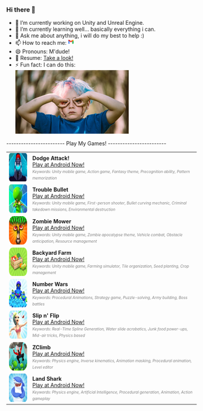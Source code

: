 ### Hi there 👋 

- 🔭 I’m currently working on Unity and Unreal Engine.
- 🌱 I’m currently learning well... basically everything i can.
- 💬 Ask me about anything, i will do my best to help :)
- 📫 How to reach me: [![GmailIcon](Resources/gmailIcon.png)](mailto:yagizayeryy@gmail.com)
- 😄 Pronouns: M'dude!
- 📜 Resume: [Take a look!](Resources/YagizAYER_Resume.pdf)
- ⚡ Fun fact: I can do this:</br> ![GooglyEyes](Resources/googlyEyes.png)

------------------------    Play My Games!    ------------------------ <br>


<table>
      <!--Dodge Attack!-->
      <tr>
          <td><img src="Resources/Portfolio/DodgeAttack_Icon.png"  width="75" height="75"></td>
          <td>
            <b>Dodge Attack!</b></br>
            <a href="https://play.google.com/store/apps/details?id=com.NanoGames.DodgeAttack">Play at Android Now!</a></br>
            <i style="font-size:10px;color:gray;">Keywords: Unity mobile game, Action game, Fantasy theme, Precognition ability, Pattern memorization</i></td>
      </tr>
      <!--Trouble Bullet-->
      <tr>
          <td><img src="Resources/Portfolio/TroubleBullet_Icon.png"  width="75" height="75"></td>
          <td>
            <b>Trouble Bullet</b></br>
            <a href="https://play.google.com/store/apps/details?id=com.NanoGames.TroubleBullet">Play at Android Now!</a></br>
            <i style="font-size:10px;color:gray;">Keywords: Unity mobile game, First-person shooter, Bullet curving mechanic, Criminal takedown missions, Environmental destruction</i></td>
      </tr>
      <!--Zombie Mower-->
      <tr>
      <td><img src="Resources/Portfolio/ZombieMower_Icon.png"  width="75" height="75"></td>
      <td>
            <b>Zombie Mower</b></br>
            <a href="https://play.google.com/store/apps/details?id=com.NanoGames.ZombieMower">Play at Android Now!</a></br>
            <i style="font-size:10px;color:gray;">Keywords: Unity mobile game, Zombie apocalypse theme, Vehicle combat, Obstacle anticipation, Resource management</i></td>
      </tr>
      <!--Backyard Farm-->
      <tr>
      <td><img src="Resources/Portfolio/BackyardFarm_Icon.png"  width="75" height="75"></td>
      <td>
            <b>Backyard Farm</b></br>
            <a href="https://play.google.com/store/apps/details?id=com.NanoGames.BackyardFarm">Play at Android Now!</a></br>
            <i style="font-size:10px;color:gray;">Keywords: Unity mobile game, Farming simulator, Tile organization, Seed planting, Crop management</i></td>
      </tr>
      <!--Number Wars-->
      <tr>
      <td><img src="Resources/Portfolio/NumberWars_Icon.png"  width="75" height="75"></td>
      <td>
            <b>Number Wars</b></br>
            <a href="https://play.google.com/store/apps/details?id=com.NanoGames.NumberWars">Play at Android Now!</a></br>
            <i style="font-size:10px;color:gray;">Keywords: Procedural Animations, Strategy game, Puzzle-solving, Army building, Boss battles</i></td>
      </tr>
      <!--Slip n' Flip-->
      <tr>
      <td><img src="Resources/Portfolio/SlipnFlip_Icon.png"  width="75" height="75"></td>
      <td>
            <b>Slip n' Flip</b></br>
            <a href="https://play.google.com/store/apps/details?id=com.NanoGames.SlipnFlip">Play at Android Now!</a></br>
            <i style="font-size:10px;color:gray;">Keywords: Real-Time Spline Generation, Water slide acrobatics, Junk food power-ups, Mid-air tricks, Physics based</i></td>
      </tr>
      <!--ZClimb-->
      <tr>
      <td><img src="Resources/Portfolio/ZClimb_Icon.png"  width="75" height="75"></td>
      <td>
            <b>ZClimb</b></br>
            <a href="https://play.google.com/store/apps/details?id=com.NanoGames.ZClimb">Play at Android Now!</a></br>
            <i style="font-size:10px;color:gray;">Keywords: Physics engine, Inverse kinematics, Animation masking, Procedural animation, Level editor</i></td>
      </tr>
      <!--Land Shark-->
      <tr>
      <td><img src="Resources/Portfolio/LandShark_Icon.png"  width="75" height="75"></td>
      <td>
            <b>Land Shark</b></br>
            <a href="https://play.google.com/store/apps/details?id=com.NanoGames.LandShark">Play at Android Now!</a></br>
            <i style="font-size:10px;color:gray;">Keywords: Physics engine, Artificial Intelligence, Procedural generation, Animation, Action gameplay</i></td>
      </tr>
</table>
